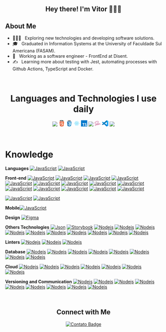 <h2 align="center" > Hey there! I'm Vitor 🙋🏻‍♂️</h2>

<h2>  About Me </h2>

- 👨🏻‍💻 &nbsp; Exploring new technologies and developing software solutions.
- 🎓 &nbsp; Graduated in Information Systems at the University of Faculdade Sul Americana (FASAM).
- 💼 &nbsp; Working as a software engineer - FrontEnd at Disent.
- ✍️ &nbsp; Learning more about testing with Jest, automating processes with Github Actions, TypeScript and Docker.

<br/>

<h1 align="center">Languages and Technologies I use daily </h1>

<div align="center">

<code><img height="20" src="https://firebasestorage.googleapis.com/v0/b/resume-7d906.appspot.com/o/javascript-logo-E967E87D74-seeklogo.com.png?alt=media&token=81e846f0-6ab1-4731-96e8-f82d7a7964cb"></code>
<code><img height="20" src="https://raw.githubusercontent.com/github/explore/80688e429a7d4ef2fca1e82350fe8e3517d3494d/topics/html/html.png"></code>
<code><img height="20" src="https://raw.githubusercontent.com/github/explore/80688e429a7d4ef2fca1e82350fe8e3517d3494d/topics/css/css.png"></code>
<code><img height="20" src="https://raw.githubusercontent.com/github/explore/80688e429a7d4ef2fca1e82350fe8e3517d3494d/topics/react/react.png"></code>
<code><img height="20" src="https://raw.githubusercontent.com/github/explore/80688e429a7d4ef2fca1e82350fe8e3517d3494d/topics/typescript/typescript.png"></code>
<code><img height="20" src="https://firebasestorage.googleapis.com/v0/b/resume-7d906.appspot.com/o/redux.png?alt=media&token=019ba2e7-1948-4624-984f-3f8110066a10"></code>
<code><img height="20" src="https://raw.githubusercontent.com/github/explore/80688e429a7d4ef2fca1e82350fe8e3517d3494d/topics/sass/sass.png"></code>
<code><img height="20" src="https://raw.githubusercontent.com/github/explore/80688e429a7d4ef2fca1e82350fe8e3517d3494d/topics/visual-studio-code/visual-studio-code.png"></code>
<code><img height="20" src="https://firebasestorage.googleapis.com/v0/b/resume-7d906.appspot.com/o/tailwind-css-logo-5AD4175897-seeklogo.com%20(1).png?alt=media&token=76aa6106-4523-4623-aeac-ade4e4ddfacb"></code>

</div>
<br/>
<h1 align="left"> Knowledge </h1>

**Languages** [![JavaScript](https://img.shields.io/badge/JavaScript-323330?style=for-the-badge&logo=javascript&logoColor=F7DF1E)](https://github.com/vitorrios1001/)
[![JavaScript](https://img.shields.io/badge/TypeScript-007ACC?style=for-the-badge&logo=typescript&logoColor=white)](https://github.com/vitorrios1001/)

**Front-end** [![JavaScript](https://img.shields.io/badge/React-20232A?style=for-the-badge&logo=react&logoColor=61DAFB)](https://github.com/vitorrios1001/)
[![JavaScript](https://img.shields.io/badge/GraphQl-E10098?style=for-the-badge&logo=graphql&logoColor=white)](https://github.com/vitorrios1001/)
[![JavaScript](https://img.shields.io/badge/Redux-593D88?style=for-the-badge&logo=redux&logoColor=white)](https://github.com/vitorrios1001/)
[![JavaScript](https://img.shields.io/badge/Apollo%20GraphQL-311C87?&style=for-the-badge&logo=Apollo%20GraphQL&logoColor=white)](https://github.com/vitorrios1001/)
[![JavaScript](https://img.shields.io/badge/Sass-CC6699?style=for-the-badge&logo=sass&logoColor=white)](https://github.com/vitorrios1001/)
[![JavaScript](https://img.shields.io/badge/HTML5-E34F26?style=for-the-badge&logo=html5&logoColor=white)](https://github.com/vitorrios1001/)
[![JavaScript](https://img.shields.io/badge/CSS3-1572B6?style=for-the-badge&logo=css3&logoColor=white)](https://github.com/vitorrios1001/)
[![JavaScript](https://img.shields.io/badge/styled--components-DB7093?style=for-the-badge&logo=styled-components&logoColor=white)](https://github.com/vitorrios1001/)
[![JavaScript](https://img.shields.io/badge/Tailwind_CSS-38B2AC?style=for-the-badge&logo=tailwind-css&logoColor=white)](https://github.com/vitorrios1001/)
[![JavaScript](https://img.shields.io/badge/next.js-000000?style=for-the-badge&logo=nextdotjs&logoColor=white)](https://github.com/vitorrios1001/)
[![JavaScript](https://img.shields.io/badge/Nginx-009639?style=for-the-badge&logo=nginx&logoColor=white)](https://github.com/vitorrios1001/)
[![JavaScript](https://img.shields.io/badge/Material%20UI-007FFF?style=for-the-badge&logo=mui&logoColor=white)](https://github.com/vitorrios1001/)
[![JavaScript](https://img.shields.io/badge/Gatsby-663399?style=for-the-badge&logo=gatsby&logoColor=white)](https://github.com/vitorrios1001/)
[![JavaScript](https://img.shields.io/badge/firebase-ffca28?style=for-the-badge&logo=firebase&logoColor=black)](https://github.com/vitorrios1001/)

[![JavaScript](https://img.shields.io/badge/Vite-B73BFE?style=for-the-badge&logo=vite&logoColor=FFD62E)](https://github.com/vitorrios1001/)
[![JavaScript](https://img.shields.io/badge/Webpack-8DD6F9?style=for-the-badge&logo=Webpack&logoColor=white)](https://github.com/vitorrios1001/)

**Mobile**[![JavaScript](https://img.shields.io/badge/React_Native-20232A?style=for-the-badge&logo=react&logoColor=61DAFB)](https://github.com/vitorrios1001/)

**Design** [![Figma](https://img.shields.io/badge/Figma-F24E1E?style=for-the-badge&logo=figma&logoColor=white)](https://github.com/vitorrios1001/)

**Others Technologies** [![Json](https://img.shields.io/badge/json-5E5C5C?style=for-the-badge&logo=json&logoColor=white)](https://github.com/vitorrios1001/)
[![Storybook](https://img.shields.io/badge/storybook-FF4785?style=for-the-badge&logo=storybook&logoColor=white)](https://github.com/vitorrios1001/)
[![Nodejs](https://img.shields.io/badge/Node.js-339933?style=for-the-badge&logo=nodedotjs&logoColor=white)](https://github.com/vitorrios1001/)
[![Nodejs](https://img.shields.io/badge/Bootstrap-563D7C?style=for-the-badge&logo=bootstrap&logoColor=white)](https://github.com/vitorrios1001/)
[![Nodejs](https://img.shields.io/badge/Insomnia-5849be?style=for-the-badge&logo=Insomnia&logoColor=white)](https://github.com/vitorrios1001/)
[![Nodejs](https://img.shields.io/badge/Jest-C21325?style=for-the-badge&logo=jest&logoColor=white)](https://github.com/vitorrios1001/)
[![Nodejs](https://img.shields.io/badge/Express.js-000000?style=for-the-badge&logo=express&logoColor=white)](https://github.com/vitorrios1001/)
[![Nodejs](https://img.shields.io/badge/C%23-239120?style=for-the-badge&logo=c-sharp&logoColor=white)](https://github.com/vitorrios1001/)
[![Nodejs](https://img.shields.io/badge/.NET-512BD4?style=for-the-badge&logo=dotnet&logoColor=white)](https://github.com/vitorrios1001/)
[![Nodejs](https://img.shields.io/badge/Docker-2CA5E0?style=for-the-badge&logo=docker&logoColor=white)](https://github.com/vitorrios1001/)
[![Nodejs](https://img.shields.io/badge/Gulp-CF4647?style=for-the-badge&logo=gulp&logoColor=white)](https://github.com/vitorrios1001/)
[![Nodejs](https://img.shields.io/badge/JWT-000000?style=for-the-badge&logo=JSON%20web%20tokens&logoColor=white)](https://github.com/vitorrios1001/)

**Linters** [![Nodejs](https://img.shields.io/badge/eslint-3A33D1?style=for-the-badge&logo=eslint&logoColor=white)](https://github.com/vitorrios1001/)
[![Nodejs](https://img.shields.io/badge/prettier-1A2C34?style=for-the-badge&logo=prettier&logoColor=F7BA3E)](https://github.com/vitorrios1001/)
[![Nodejs](https://img.shields.io/badge/stylelint-000?style=for-the-badge&logo=stylelint&logoColor=white)](https://github.com/vitorrios1001/)

**Database** [![Nodejs](https://img.shields.io/badge/Cassandra-1287B1?style=for-the-badge&logo=apache%20cassandra&logoColor=white)](https://github.com/vitorrios1001/)
[![Nodejs](https://img.shields.io/badge/MariaDB-003545?style=for-the-badge&logo=mariadb&logoColor=white)](https://github.com/vitorrios1001/)
[![Nodejs](https://img.shields.io/badge/MongoDB-4EA94B?style=for-the-badge&logo=mongodb&logoColor=white)](https://github.com/vitorrios1001/)
[![Nodejs](https://img.shields.io/badge/MySQL-005C84?style=for-the-badge&logo=mysql&logoColor=white)](https://github.com/vitorrios1001/)
[![Nodejs](https://img.shields.io/badge/PostgreSQL-316192?style=for-the-badge&logo=postgresql&logoColor=white)](https://github.com/vitorrios1001/)
[![Nodejs](https://img.shields.io/badge/redis-%23DD0031.svg?&style=for-the-badge&logo=redis&logoColor=white)](https://github.com/vitorrios1001/)
[![Nodejs](https://img.shields.io/badge/Realm-39477F?style=for-the-badge&logo=realm&logoColor=white)](https://github.com/vitorrios1001/)
[![Nodejs](https://img.shields.io/badge/SQLite-07405E?style=for-the-badge&logo=sqlite&logoColor=white)](https://github.com/vitorrios1001/)

**Cloud** [![Nodejs](https://img.shields.io/badge/SQLite-07405E?style=for-the-badge&logo=sqlite&logoColor=white)](https://github.com/vitorrios1001/)
[![Nodejs](https://img.shields.io/badge/Amazon_AWS-FF9900?style=for-the-badge&logo=amazonaws&logoColor=white)](https://github.com/vitorrios1001/)
[![Nodejs](https://img.shields.io/badge/Digital_Ocean-0080FF?style=for-the-badge&logo=DigitalOcean&logoColor=white)](https://github.com/vitorrios1001/)
[![Nodejs](https://img.shields.io/badge/Heroku-430098?style=for-the-badge&logo=heroku&logoColor=white)](https://github.com/vitorrios1001/)
[![Nodejs](https://img.shields.io/badge/GitHub_Actions-2088FF?style=for-the-badge&logo=github-actions&logoColor=white)](https://github.com/vitorrios1001/)
[![Nodejs](https://img.shields.io/badge/Netlify-00C7B7?style=for-the-badge&logo=netlify&logoColor=white)](https://github.com/vitorrios1001/)
[![Nodejs](https://img.shields.io/badge/Vercel-000000?style=for-the-badge&logo=vercel&logoColor=white)](https://github.com/vitorrios1001/)

**Versioning and Communication** [![Nodejs](https://img.shields.io/badge/GIT-E44C30?style=for-the-badge&logo=git&logoColor=white)](https://github.com/vitorrios1001/)
[![Nodejs](https://img.shields.io/badge/GitHub-100000?style=for-the-badge&logo=github&logoColor=white)](https://github.com/vitorrios1001/)
[![Nodejs](https://img.shields.io/badge/GitLab-330F63?style=for-the-badge&logo=gitlab&logoColor=white)](https://github.com/vitorrios1001/)
[![Nodejs](https://img.shields.io/badge/Jenkins-D24939?style=for-the-badge&logo=Jenkins&logoColor=white)](https://github.com/vitorrios1001/)
[![Nodejs](https://img.shields.io/badge/Jira-0052CC?style=for-the-badge&logo=Jira&logoColor=white)](https://github.com/vitorrios1001/)
[![Nodejs](https://img.shields.io/badge/Slack-4A154B?style=for-the-badge&logo=slack&logoColor=white)](https://github.com/vitorrios1001/)
[![Nodejs](https://img.shields.io/badge/Zoom-2D8CFF?style=for-the-badge&logo=zoom&logoColor=white)](https://github.com/vitorrios1001/)
[![Nodejs](https://img.shields.io/badge/Microsoft_Teams-6264A7?style=for-the-badge&logo=microsoft-teams&logoColor=white)](https://github.com/vitorrios1001/)
[![Nodejs](https://img.shields.io/badge/Discord-5865F2?style=for-the-badge&logo=discord&logoColor=white)](https://github.com/vitorrios1001/)

<br/>

<h2 align="center"> Connect with Me  </h2>

<div align="center">

[![Contato Badge](https://img.shields.io/badge/website-000000?style=for-the-badge&logo=About.me&logoColor=white)](https://bio.link/vitorrios)

</div>
